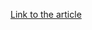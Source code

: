 [Link to the article](https://fortinet.com/blog/threat-research/diavol-new-ransomware-used-by-wizard-spider)
